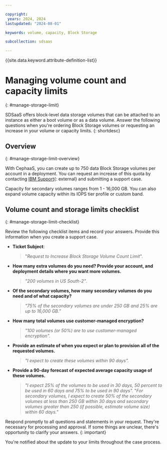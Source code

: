```yaml
---

copyright:
 years: 2024, 2024
lastupdated: "2024-08-01"

keywords: volume, capacity, Block Storage

subcollection: sdsaas

---
```


{{site.data.keyword.attribute-definition-list}}

# Managing volume count and capacity limits
{: #manage-storage-limit}

SDSaaS offers block-level data storage volumes that can be attached to an instance as either a boot volume or as a data volume. Answer the following questions when you're ordering Block Storage volumes or requesting an increase in your volume or capacity limits.
{: shortdesc}

## Overview
{: #manage-storage-limit-overview}

With CephaaS, you can create up to 750 data Block Storage volumes per account in a deployment. You can request an increase of this quota by contacting [IBM Support](/unifiedsupport/cases/add){: external} and submitting a support case.

Capacity for secondary volumes ranges from 1 - 16,000 GB. You can also expand volume capacity within its IOPS tier profile or custom band.


## Volume count and storage limits checklist
{: #manage-storage-limit-checklist}

Review the following checklist items and record your answers. Provide this information when you create a support case.

- **Ticket Subject**:
    >"*Request to Increase Block Storage Volume Count Limit*".

- **How many extra volumes do you need? Provide your account, and deployment details where you want more volumes.**
    >*"200 volumes in US South-2"*.

- **Of the secondary volumes, how many secondary volumes do you need and of what capacity?**
    >*"75% of the secondary volumes are under 250 GB and 25% are up to 16,000 GB."*

- **How many total volumes use customer-managed encryption?**
    >*"100 volumes (or 50%) are to use customer-managed encryption".*

- **Provide an estimate of when you expect or plan to provision all of the requested volumes.**
    >*"I expect to create these volumes within 90 days".*

- **Provide a 90-day forecast of expected average capacity usage of these volumes.**
    >*"I expect 25% of the volumes to be used in 30 days, 50 percent to be used in 60 days and 75% to be used in 90 days".*
    >"*For secondary volumes, I expect to create 50% of the secondary volumes at less than 250 GB within 30 days and secondary volumes greater than 250 (if possible, estimate volume size) within 60 days."*

Respond promptly to all questions and statements in your request. They're necessary for processing and approval. If some things are unclear, there's opportunity to clarify your answers.
{: important}

You're notified about the update to your limits throughout the case process.
